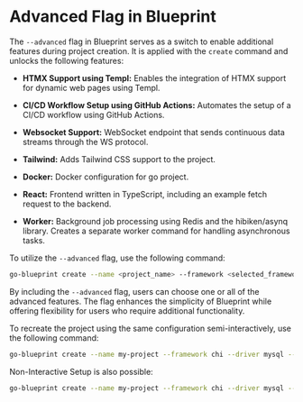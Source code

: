 # Advanced Flag in Blueprint

The `--advanced` flag in Blueprint serves as a switch to enable additional features during project creation. It is applied with the `create` command and unlocks the following features:

- **HTMX Support using Templ:**
Enables the integration of HTMX support for dynamic web pages using Templ.

- **CI/CD Workflow Setup using GitHub Actions:**
Automates the setup of a CI/CD workflow using GitHub Actions.

- **Websocket Support:**
WebSocket endpoint that sends continuous data streams through the WS protocol.

- **Tailwind:**
Adds Tailwind CSS support to the project.

- **Docker:**
Docker configuration for go project.

- **React:**
Frontend written in TypeScript, including an example fetch request to the backend.

- **Worker:**
Background job processing using Redis and the hibiken/asynq library. Creates a separate worker command for handling asynchronous tasks.


To utilize the `--advanced` flag, use the following command:

```bash
go-blueprint create --name <project_name> --framework <selected_framework> --driver <selected_driver> --advanced
```

By including the `--advanced` flag, users can choose one or all of the advanced features. The flag enhances the simplicity of Blueprint while offering flexibility for users who require additional functionality.

To recreate the project using the same configuration semi-interactively, use the following command:
```bash
go-blueprint create --name my-project --framework chi --driver mysql --advanced
```

Non-Interactive Setup is also possible:

```bash
go-blueprint create --name my-project --framework chi --driver mysql --advanced --feature htmx --feature githubaction --feature websocket --feature tailwind --feature worker
```
